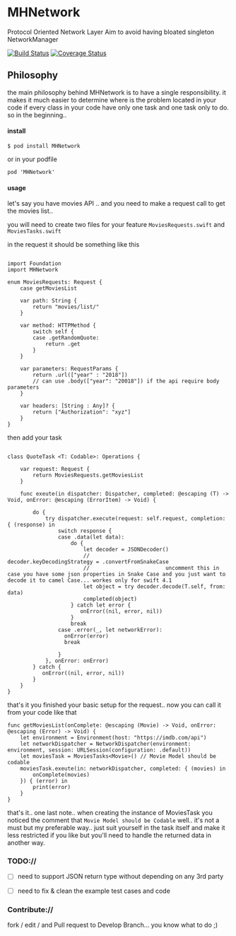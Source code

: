 # MHNetwork
Protocol Oriented Network Layer Aim to avoid having bloated singleton NetworkManager

[![Build Status](https://travis-ci.org/emadhegab/MHNetwork.svg?branch=master)](https://travis-ci.org/emadhegab/MHNetwork)
[![Coverage Status](https://codecov.io/gh/MHNetwork/MHNetwork/branch/master/graphs/badge.svg)](https://codecov.io/gh/MHNetwork/MHNetwork/branch/master)


 ## Philosophy
the main philosophy behind MHNetwork is to have a single responsibility. it makes it much easier to determine where is the problem located in your code if every class in your code have only one task and one task only to do.
so in the beginning..

#### install

```
$ pod install MHNetwork
```
or in your podfile
```
pod 'MHNetwork'
```

#### usage

let's say you have movies API .. and you need to make a request call to get the movies list..

you will need to create two files for your feature
`MoviesRequests.swift` and `MoviesTasks.swift`

in the request it should be something like this

```

import Foundation
import MHNetwork

enum MoviesRequests: Request {
    case getMoviesList

    var path: String {
        return "movies/list/"
    }

    var method: HTTPMethod {
        switch self {
        case .getRandomQuote:
            return .get
        }
    }

    var parameters: RequestParams {
        return .url(["year" : "2018"])
        // can use .body(["year": "20018"]) if the api require body parameters
    }

    var headers: [String : Any]? {
        return ["Authorization": "xyz"]
    }
}
```

then add your task

```

class QuoteTask <T: Codable>: Operations {

    var request: Request {
        return MoviesRequests.getMoviesList
    }

    func exeute(in dispatcher: Dispatcher, completed: @escaping (T) -> Void, onError: @escaping (ErrorItem) -> Void) {

        do {
            try dispatcher.execute(request: self.request, completion: { (response) in
                switch response {
                case .data(let data):
                    do {
                        let decoder = JSONDecoder()
                        //                        decoder.keyDecodingStrategy = .convertFromSnakeCase
                        //                        uncomment this in case you have some json properties in Snake Case and you just want to decode it to camel Case... workes only for swift 4.1
                        let object = try decoder.decode(T.self, from: data)
                        completed(object)
                    } catch let error {
                       onError((nil, error, nil))
                    }
                    break
                case .error(_, let networkError):
                  onError(error)
                  break

                }
            }, onError: onError)
        } catch {
           onError((nil, error, nil))
        }
    }
}

```

that's it you finished your basic setup for the request.. now you can call it from your code like that

```
func getMoviesList(onComplete: @escaping (Movie) -> Void, onError: @escaping (Error) -> Void) {
    let environment = Environment(host: "https://imdb.com/api")
    let networkDispatcher = NetworkDispatcher(environment: environment, session: URLSession(configuration: .default))
    let moviesTask = MoviesTasks<Movie>() // Movie Model should be codable
    moviesTask.exeute(in: networkDispatcher, completed: { (movies) in
        onComplete(movies)        
    }) { (error) in
        print(error)
    }
}
```

that's it..
one last note.. when creating the instance of MoviesTask you noticed the comment that `Movie Model should be Codable` well.. it's not a must but my preferable way.. just suit yourself in the task itself and make it less restricted if you like but you'll need to handle the returned data in another way.


### TODO://
- [ ] need to support JSON return type without depending on any 3rd party
- [ ] need to fix & clean the example test cases and code


### Contribute://
 fork / edit / and Pull request to Develop Branch... you know what to do ;)
